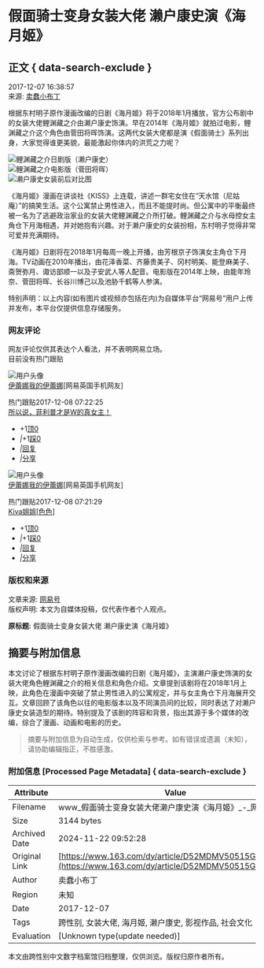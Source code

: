 # 假面骑士变身女装大佬 濑户康史演《海月姬》

## 正文 { data-search-exclude }


2017-12-07 16:38:57  
来源: [卖蠢小布丁](https://www.163.com/dy/media/T1496042258038.html)  

根据东村明子原作漫画改编的日剧《海月姬》将于2018年1月播放，官方公布剧中的女装大佬鲤渊藏之介由濑户康史饰演。早在2014年《海月姬》就拍过电影，鲤渊藏之介这个角色由菅田将晖饰演。这两代女装大佬都是演《假面骑士》系列出身，大家觉得谁更美貌，最能激起你体内的洪荒之力呢？

![鲤渊藏之介日剧版（濑户康史）](https://example.com/link_to_image1)  
![鲤渊藏之介电影版（菅田将晖）](https://example.com/link_to_image2)  
![濑户康史女装前后对比图](https://example.com/link_to_image3)  

《海月姬》漫画在讲谈社《KISS》上连载，讲述一群宅女住在“天水馆（尼姑庵）”的搞笑生活。这个公寓禁止男性进入，而且不能提时尚。但公寓中的平衡最终被一名为了逃避政治家业的女装大佬鲤渊藏之介所打破。鲤渊藏之介与水母控女主角仓下月海相遇，并对她抱有兴趣。对于濑户康史的女装扮相，东村明子觉得非常可爱并充满期待。

《海月姬》日剧将在2018年1月每周一晚上开播，由芳根京子饰演女主角仓下月海。TV动画在2010年播出，由花泽香菜、齐藤贵美子、冈村明美、能登麻美子、斋贺弥月、诹访部顺一以及子安武人等人配音。电影版在2014年上映，由能年玲奈、菅田将晖、长谷川博己以及池胁千鹤等人参演。

特别声明：以上内容(如有图片或视频亦包括在内)为自媒体平台“网易号”用户上传并发布，本平台仅提供信息存储服务。

### 网友评论

网友评论仅供其表达个人看法，并不表明网易立场。  
目前没有热门跟贴

![用户头像](http://mobilepics.ws.126.net/966b2e67eeedccc78e6d2560a60357180890.jpeg)  
[伊蕾娜我的伊蕾娜](http://tie.163.com/reply/myaction.jsp?action=reply&userId=1388329&f=gentienickname)[网易英国手机网友]

热门跟贴2017-12-08 07:22:25  
[所以说，菲利普才是W的真女主！](https://comment.tie.163.com/D52MDMV50515GG4E.html)  
- +1[顶0](javascript:void(0);)  
- _|_+1[踩0](javascript:void(0))  
- _|_[回复](javascript:void(0))  
- _|_[分享](javascript:void(0))  

![用户头像](http://mobilepics.ws.126.net/966b2e67eeedccc78e6d2560a60357180890.jpeg)  
[伊蕾娜我的伊蕾娜](http://tie.163.com/reply/myaction.jsp?action=reply&userId=1388329&f=gentienickname)[网易英国手机网友]

热门跟贴2017-12-08 07:21:29  
[Kiva姐姐\[色色\]](https://comment.tie.163.com/D52MDMV50515GG4E.html)  
- +1[顶0](javascript:void(0);)  
- _|_+1[踩0](javascript:void(0))  
- _|_[回复](javascript:void(0))  
- _|_[分享](javascript:void(0))  

### 版权和来源  
文章来源: [网易号](https://www.163.com/dy/media/T1496042258038.html)  
版权声明: 本文为自媒体投稿，仅代表作者个人观点。  

**原标题:** 假面骑士变身女装大佬 濑户康史演《海月姬》

## 摘要与附加信息

<!-- tcd_abstract -->
本文讨论了根据东村明子原作漫画改编的日剧《海月姬》，主演濑户康史饰演的女装大佬角色鲤渊藏之介的相关信息和角色介绍。文章提到该剧将在2018年1月上映，此角色在漫画中突破了禁止男性进入的公寓规定，并与女主角仓下月海展开交互。文章回顾了该角色以往的电影版本以及不同演员间的比较，同时表达了对濑户康史女装造型的期待。特别提及了该剧的阵容和背景，指出其源于多个媒体的改编，综合了漫画、动画和电影的历史。
<!-- tcd_abstract_end -->

> 摘要与附加信息为自动生成，仅供检索与参考。如有错误或遗漏（未知），请协助编辑指正，不胜感激。

### 附加信息 [Processed Page Metadata] { data-search-exclude }

| Attribute       | Value                                  |
|-----------------|----------------------------------------|
| Filename        | www_假面骑士变身女装大佬濑户康史演《海月姬》_-_网易.md                             |
| Size            | 3144 bytes                           |
| Archived Date   | 2024-11-22 09:52:28                             |
| Original Link   | [https://www.163.com/dy/article/D52MDMV50515GG4E.html](https://www.163.com/dy/article/D52MDMV50515GG4E.html)                       |
| Author          | 卖蠢小布丁                               |
| Region          | 未知                               |
| Date            | 2017-12-07                                 |
| Tags            | 跨性别, 女装大佬, 海月姬, 濑户康史, 影视作品, 社会文化                                 |
| Evaluation            | [Unknown type(update needed)]                                 |
<!-- tcd_table_end -->

本文由跨性别中文数字档案馆归档整理，仅供浏览。版权归原作者所有。
